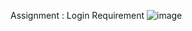 Assignment : 
Login Requirement 
![image](https://github.com/user-attachments/assets/ec7712e8-51f2-4d76-aaf7-6a8c13b434ef)
